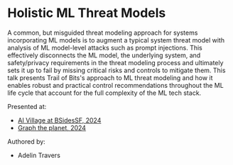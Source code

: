 Holistic ML Threat Models
=============================

A common, but misguided threat modeling approach for systems incorporating ML models is to augment a typical system threat model with analysis of ML model-level attacks such as prompt injections. This effectively disconnects the ML model, the underlying system, and safety/privacy requirements in the threat modeling process and ultimately sets it up to fail by missing critical risks and controls to mitigate them. This talk presents Trail of Bits's approach to ML threat modeling and how it enables robust and practical control recommendations throughout the ML life cycle that account for the full complexity of the ML tech stack.

Presented at:

* [AI Village at BSidesSF, 2024](BSidesSF%20-%20AI%20Village%20-%20Holistic%20ML%20threat%20models.pdf)
* [Graph the planet, 2024](Graph%20the%20planet%20-%20Holistic%20ML%20threat%20models.pdf)

Authored by:

* Adelin Travers

